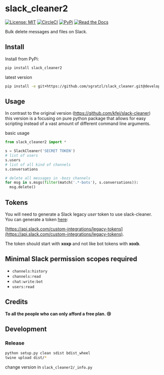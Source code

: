 # slack_cleaner2

[![License: MIT][mit-image]][mit-url] [![CircleCI][ci-image]][ci-url] [![PyPi][pypi-image]][pypi-url] [![Read the Docs][docs-image]][docs-url]

Bulk delete messages and files on Slack.

## Install

Install from PyPi:

```bash
pip install slack_cleaner2
```

latest version
```bash
pip install -e git+https://github.com/sgratzl/slack_cleaner.git@develop
```

## Usage

In contrast to the original version (https://github.com/kfei/slack-cleaner) this version is a focusing on pure python package that allows for easy scripting instead of a vast amount of different command line arguments. 

basic usage

```python
from slack_cleaner2 import *

s = SlackCleaner('SECRET TOKEN')
# list of users
s.users
# list of all kind of channels
s.conversations

# delete all messages in -bozs channels
for msg in s.msgs(filter(match('.*-bots'), s.conversations)):
  msg.delete()
```


## Tokens

You will need to generate a Slack legacy *user* token to use slack-cleaner. You can generate a token [here](https://api.slack.com/custom-integrations/legacy-tokens):

[https://api.slack.com/custom-integrations/legacy-tokens](https://api.slack.com/custom-integrations/legacy-tokens). 

The token should start with **xoxp** and not like bot tokens with **xoxb**.



## Minimal Slack permission scopes required

- `channels:history`
- `channels:read`
- `chat:write:bot`
- `users:read`


## Credits

**To all the people who can only afford a free plan. :cry:**


## Development

### Release

```bash
python setup.py clean sdist bdist_wheel
twine upload dist/*
```

change version in `slack_cleaner2/_info.py`

[mit-image]: https://img.shields.io/badge/License-MIT-yellow.svg
[mit-url]: https://opensource.org/licenses/MIT
[ci-image]: https://circleci.com/gh/sgratzl/slack_cleaner2.svg?style=shield
[ci-url]: https://circleci.com/gh/sgratzl/slack_cleaner2
[pypi-image]: https://pypip.in/version/slack_cleaner2/badge.svg
[pypi-url]: https://pypi.python.org/pypi/slack_cleaner2/
[docs-image]: https://readthedocs.org/projects/slack-cleaner2/badge/?version=latest
[docs-url]: https://slack-cleaner2.readthedocs.io/en/latest/?badge=latest
